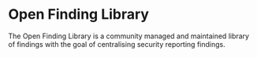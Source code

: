 # Open Finding Library

The Open Finding Library is a community managed and maintained library of findings with the goal of centralising security reporting findings.

